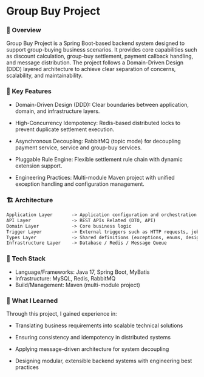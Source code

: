 
# Group Buy Project

### 📌 Overview

Group Buy Project is a Spring Boot-based backend system designed to support group-buying business scenarios. It provides core capabilities such as discount calculation, group-buy settlement, payment callback handling, and message distribution.
The project follows a Domain-Driven Design (DDD) layered architecture to achieve clear separation of concerns, scalability, and maintainability.

### 🚀 Key Features

* Domain-Driven Design (DDD): Clear boundaries between application, domain, and infrastructure layers.

* High-Concurrency Idempotency: Redis-based distributed locks to prevent duplicate settlement execution.

* Asynchronous Decoupling: RabbitMQ (topic mode) for decoupling payment service, service and group-buy services.

* Pluggable Rule Engine: Flexible settlement rule chain with dynamic extension support.

* Engineering Practices: Multi-module Maven project with unified exception handling and configuration management.

### 🏗️ Architecture
```html
Application Layer       -> Application configuration and orchestration
API Layer               -> REST APIs Related (DTO, API)
Domain Layer            -> Core business logic
Trigger Layer           -> External triggers such as HTTP requests, job scheduling, event listeners
Types Layer             -> Shared definitions (exceptions, enums, design pattern interfaces)
Infrastructure Layer    -> Database / Redis / Message Queue
```


### 🔧 Tech Stack
* Language/Frameworks: Java 17, Spring Boot, MyBatis
* Infrastructure: MySQL, Redis, RabbitMQ
* Build/Management: Maven (multi-module project)

### 📝 What I Learned
Through this project, I gained experience in:

* Translating business requirements into scalable technical solutions

* Ensuring consistency and idempotency in distributed systems

* Applying message-driven architecture for system decoupling

* Designing modular, extensible backend systems with engineering best practices